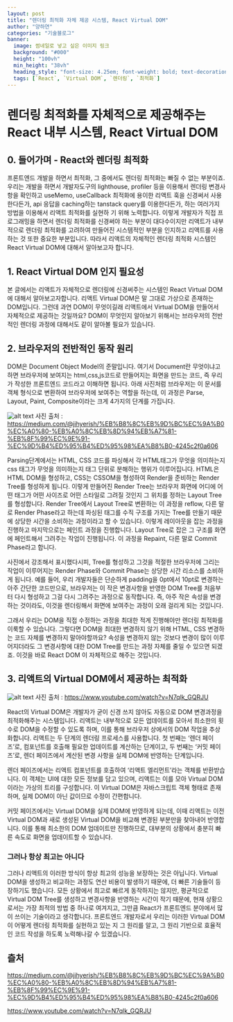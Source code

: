 ```yaml
---
layout: post  
title: "렌더링 최적화 자체 제공 시스템, React Virtual DOM"
author: "양하연"
categories: "기술블로그"
banner:
  image: 썸네일로 넣고 싶은 이미지 링크
  background: "#000"
  height: "100vh"
  min_height: "38vh"
  heading_style: "font-size: 4.25em; font-weight: bold; text-decoration: underline"
  tags: [`React`, `Virtual DOM`, `렌더링`, `최적화`]
---
```


# 렌더링 최적화를 자체적으로 제공해주는 React 내부 시스템, React Virtual DOM

## 0. 들어가며 - React와 렌더링 최적화

프론트엔드 개발을 하면서 최적화, 그 중에서도 렌더링 최적화는 빠질 수 없는 부분이죠. 우리는 개발을 하면서 개발자도구의 lighthouse, profiler 등을 이용해서 렌더링 변경사항을 확인하고 useMemo, useCallback 최적화에 용이한 리액트 훅을 신경써서 사용한다든가, api 응답을 caching하는 tanstack query를 이용한다든가, 하는 여러가지 방법을 이용해서 리액트 최적화를 실현하 기 위해 노력합니다. 이렇게 개발자가 직접 프로그래밍을 하면서 렌더링 최적화를 신경써야 하는 부분이 대다수이지만 리액트가 내부적으로 렌더링 최적화를 고려하여 만들어진 시스템적인 부분을 인지하고 리액트를 사용하는 것 또한 중요한 부분입니다. 따라서 리액트의 자체적인 렌더링 최적화 시스템인 React Virtual DOM에 대해서 알아보고자 합니다.

## 1. React Virtual DOM 인지 필요성

본 글에서는 리액트가 자체적으로 렌더링에 신경써주는 시스템인 React Virtual DOM에 대해서 알아보고자합니다. 리액트 Virtual DOM은 말 그대로 가상으로 존재하는 DOM입니다. 그런데 과연 DOM이 무엇이길래 리액트에서 Virtual DOM을 만들어서 자체적으로 제공하는 것일까요? DOM이 무엇인지 알아보기 위해서는 브라우저의 전반적인 렌더링 과정에 대해서도 같이 알아볼 필요가 있습니다.

## 2. 브라우저의 전반적인 동작 원리

DOM은 Document Object Model의 준말입니다. 여기서 Document란 무엇이냐고 하면 브라우저에 보여지는 html,css,js코드로 만들어지는 화면을 만드는 코드, 즉 우리가 작성한 프론트엔드 코드라고 이해하면 됩니다. 아래 사진처럼 브라우저는 이 문서를 객체 형식으로 변환하여 브라우저에 보여주는 역할을 하는데, 이 과정은 Parse, Layout, Paint, Composite이라는 크게 4가지의 단계를 가집니다.

![alt text ](image-1.png)
사진 출처 : https://medium.com/@jihyerish/%EB%B8%8C%EB%9D%BC%EC%9A%B0%EC%A0%80-%EB%A0%8C%EB%8D%94%EB%A7%81-%EB%8F%99%EC%9E%91-%EC%9D%B4%ED%95%B4%ED%95%98%EA%B8%B0-4245c2f0a606

Parsing단계에서는 HTML, CSS 코드를 파싱해서 각 HTML태그가 무엇을 의미하는지 css 태그가 무엇을 의미하는지 태그 단위로 분해하는 행위가 이루어집니다. HTML은 HTML DOM을 형성하고, CSS는 CSSOM을 형성하여 Render을 준비하는 Render Tree를 형성하게 됩니다. 이렇게 만들어진 Render Tree는 브라우저 화면에 어디에 어떤 태그가 어떤 사이즈로 어떤 스타일로 그려질 것인지 그 위치를 정하는 Layout Tree를 형성합니다. Render Tree에서 Layout Tree로 변환하는 이 과정을 reflow, 다른 말로 Render Phase라고 하는데 파싱된 태그를 수직 구조를 가지는 Tree를 만들기 때문에 상당한 시간을 소비하는 과정이라고 할 수 있습니다.
이렇게 레이아웃을 잡는 과정을 진행하고 마지막으로는 페인트 과정을 진행합니다. Layout Tree로 잡은 그 구조를 화면에 페인트해서 그려주는 작업이 진행됩니다. 이 과정을 Repaint, 다른 말로 Commit Phase라고 합니다.

사진에서 강조해서 표시했다시피, Tree를 형성하고 그것을 적절한 브라우저에 그리는 작업이 이루어지는 Render Phase와 Commit Phase는 상당한 시간 리소스를 소비하게 됩니다. 예를 들어, 우리 개발자들은 단순하게 padding을 0pt에서 10pt로 변경하는 아주 간단한 코드만으로, 브라우저는 이 작은 변경사항을 반영한 DOM Tree를 처음부터 다시 형성하고 그걸 다시 그려주는 과정으로 동작합니다. 즉, 아주 작은 속성을 변경하는 것이라도, 이것을 렌더링해서 화면에 보여주는 과정이 오래 걸리게 되는 것입니다.

그래서 우리는 DOM을 직접 수정하는 과정을 최대한 적게 진행해야만 렌더링 최적화를 이룩할 수 있습니다. 그렇다면 DOM을 최대한 변경하지 않기 위해 HTML, CSS 변경하는 코드 자체를 변경하지 말아야할까요? 속성을 변경하지 않는 것보다 변경이 많이 이루어지더라도 그 변경사항에 대한 DOM Tree를 만드는 과정 자체를 줄일 수 있으면 되겠죠. 이것을 바로 React DOM 이 자체적으로 해주는 것입니다.

## 3. 리액트의 Virtual DOM에서 제공하는 최적화

![alt text](image-2.png)
사진 출처 : https://www.youtube.com/watch?v=N7qlk_GQRJU

React의 Virtual DOM은 개발자가 굳이 신경 쓰지 않아도 자동으로 DOM 변경과정을 최적화해주는 시스템입니다. 리액트는 내부적으로 모든 업데이트를 모아서 최소한의 횟수로 DOM을 수정할 수 있도록 하며, 이를 통해 브라우저 상에서의 DOM 작업을 추상화합니다. 리액트는 두 단계의 렌더링 프로세스를 사용합니다. 첫 번째는 ‘렌더 페이즈’로, 컴포넌트를 호출해 필요한 업데이트를 계산하는 단계이고, 두 번째는 ‘커밋 페이즈’로, 렌더 페이즈에서 계산된 변경 사항을 실제 DOM에 반영하는 단계입니다.

렌더 페이즈에서는 리액트 컴포넌트를 호출하여 ‘리액트 엘리먼트’라는 객체를 반환받습니다. 이 객체는 UI에 대한 모든 정보를 담고 있으며, 리액트는 이를 모아 Virtual DOM이라는 가상의 트리를 구성합니다. 이 Virtual DOM은 자바스크립트 객체 형태로 존재하며, 실제 DOM이 아닌 값이므로 수정이 간편합니다.

커밋 페이즈에서는 Virtual DOM을 실제 DOM에 반영하게 되는데, 이때 리액트는 이전 Virtual DOM과 새로 생성된 Virtual DOM을 비교해 변경된 부분만을 찾아내어 반영합니다. 이를 통해 최소한의 DOM 업데이트만 진행하므로, 대부분의 상황에서 충분히 빠른 속도로 화면을 업데이트할 수 있습니다.

### 그러나 항상 최고는 아니다

그러나 리액트의 이러한 방식이 항상 최고의 성능을 보장하는 것은 아닙니다. Virtual DOM을 생성하고 비교하는 과정도 연산 비용이 발생하기 때문에, 더 빠른 기술들이 등장하기도 했습니다. 모든 상황에서 최고로 빠르게 동작하지는 않지만, 평균적으로 Virtual DOM Tree를 생성하고 변경사항을 반영하는 시간이 작기 때문에, 현재 상황으로서는 가장 최적의 방법 중 하나로 여겨지고, 그만큼 React가 프론트엔드 분야에서 많이 쓰이는 기술이라고 생각합니다. 프론트엔드 개발자로서 우리는 이러한 Virtual DOM이 어떻게 렌더링 최적화를 실현하고 있는 지 그 원리를 알고, 그 원리 기반으로 효율적인 코드 작성을 하도록 노력해나갈 수 있겠습니다.

## 츨처

https://medium.com/@jihyerish/%EB%B8%8C%EB%9D%BC%EC%9A%B0%EC%A0%80-%EB%A0%8C%EB%8D%94%EB%A7%81-%EB%8F%99%EC%9E%91-%EC%9D%B4%ED%95%B4%ED%95%98%EA%B8%B0-4245c2f0a606

https://www.youtube.com/watch?v=N7qlk_GQRJU
